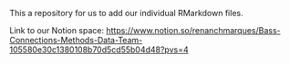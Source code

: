 This a repository for us to add our individual RMarkdown files.

Link to our Notion space: https://www.notion.so/renanchmarques/Bass-Connections-Methods-Data-Team-105580e30c1380108b70d5cd55b04d48?pvs=4
